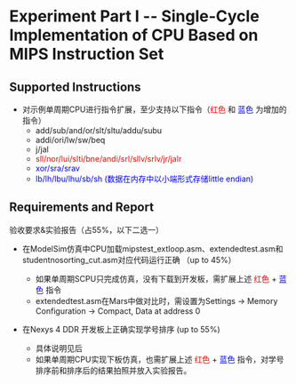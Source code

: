 # Experiment Part I -- Single-Cycle Implementation of CPU Based on MIPS Instruction Set

## Supported Instructions

- 对示例单周期CPU进行指令扩展，至少支持以下指令（<span style = "color:red">红色</span> 和 <span style = "color:blue">蓝色</span> 为增加的指令）
    - add/sub/and/or/slt/sltu/addu/subu   
    - addi/ori/lw/sw/beq
    - j/jal
    - <span style = "color:red">sll/nor/lui/slti/bne/andi/srl/sllv/srlv/jr/jalr</span>
    - <span style = "color:blue">xor/sra/srav</span>
    - <span style = "color:blue">lb/lh/lbu/lhu/sb/sh (数据在内存中以小端形式存储little endian)</span>

## Requirements and Report

验收要求&实验报告（占55%，以下二选一）

- 在ModelSim仿真中CPU加载mipstest_extloop.asm、extendedtest.asm和studentnosorting_cut.asm对应代码运行正确 （up to 45%）
    - 如果单周期SCPU只完成仿真，没有下载到开发板，需扩展上述 <span style = "color:red">红色</span> + <span style = "color:blue">蓝色</span> 指令
    - extendedtest.asm在Mars中做对比时，需设置为Settings -> Memory Configuration -> Compact, Data at address 0

- 在Nexys 4 DDR 开发板上正确实现学号排序 (up to 55%)
    - 具体说明见后
    - 如果单周期CPU实现下板仿真，也需扩展上述 <span style = "color:red">红色</span> + <span style = "color:blue">蓝色</span> 指令，对学号排序前和排序后的结果拍照并放入实验报告。

